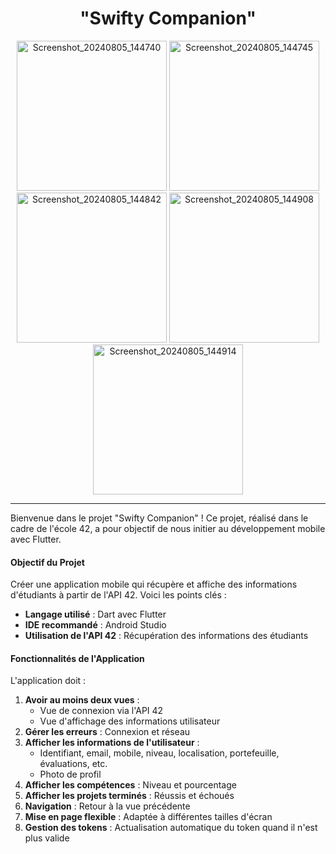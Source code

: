 <h1 align="center">
  "Swifty Companion"
</h1>
<div align="center">
  
<img src="https://github.com/user-attachments/assets/898a7d78-4711-4ca6-9921-bca9a6611b84" alt="Screenshot_20240805_144740" width="240">
<img src="https://github.com/user-attachments/assets/e3a79850-ddca-4643-8f1f-e069bd3f15ae" alt="Screenshot_20240805_144745" width="240">
<img src="https://github.com/user-attachments/assets/caf6ca9a-87ce-4d38-b70d-79f67de02b9e" alt="Screenshot_20240805_144842" width="240">
<img src="https://github.com/user-attachments/assets/8bad14f4-dbf8-44e6-a992-86181424abfd" alt="Screenshot_20240805_144908" width="240">
<img src="https://github.com/user-attachments/assets/62386325-3fb1-4695-8d50-adfe8f5ba4c5" alt="Screenshot_20240805_144914" width="240">
</div>


---

Bienvenue dans le projet "Swifty Companion" ! Ce projet, réalisé dans le cadre de l'école 42, a pour objectif de nous initier au développement mobile avec Flutter.

#### **Objectif du Projet**
Créer une application mobile qui récupère et affiche des informations d'étudiants à partir de l'API 42. Voici les points clés :

- **Langage utilisé** : Dart avec Flutter
- **IDE recommandé** : Android Studio
- **Utilisation de l'API 42** : Récupération des informations des étudiants

#### **Fonctionnalités de l'Application**
L'application doit :

1. **Avoir au moins deux vues** :
   - Vue de connexion via l'API 42
   - Vue d'affichage des informations utilisateur
2. **Gérer les erreurs** : Connexion et réseau
3. **Afficher les informations de l'utilisateur** :
   - Identifiant, email, mobile, niveau, localisation, portefeuille, évaluations, etc.
   - Photo de profil
4. **Afficher les compétences** : Niveau et pourcentage
5. **Afficher les projets terminés** : Réussis et échoués
6. **Navigation** : Retour à la vue précédente
7. **Mise en page flexible** : Adaptée à différentes tailles d'écran
8. **Gestion des tokens** : Actualisation automatique du token quand il n'est plus valide

